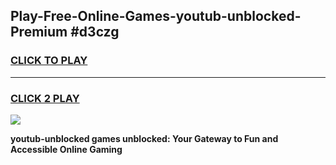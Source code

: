 
## Play-Free-Online-Games-youtub-unblocked-Premium #d3czg
<h3>
<a href="https://premium.freeplayer.one?title=youtub-unblocked&ref=8M">CLICK TO PLAY</a></h3>
<hr>

<h3>
<a href="https://premium.freeplayer.one?title=youtub-unblocked&ref=8M">CLICK 2 PLAY</a>
  
</h3>

<a href="https://premium.freeplayer.one?title=youtub-unblocked&ref=8M"><img src="https://clearcache.store/games.png"></a>


**youtub-unblocked games unblocked: Your Gateway to Fun and Accessible Online Gaming**
